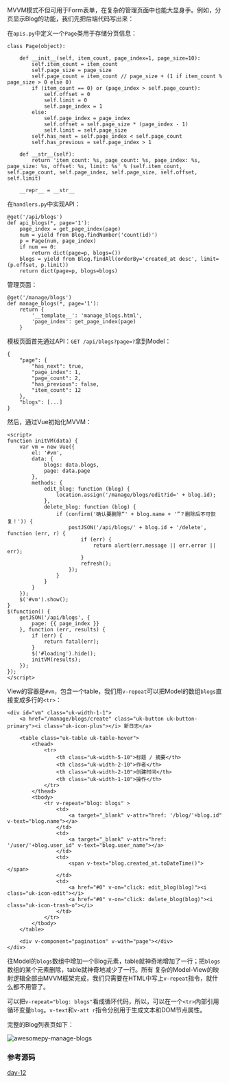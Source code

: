 MVVM模式不但可用于Form表单，在复杂的管理页面中也能大显身手。例如，分页显示Blog的功能，我们先把后端代码写出来：

在`apis.py`中定义一个`Page`类用于存储分页信息：

    
    
    class Page(object):
    
        def __init__(self, item_count, page_index=1, page_size=10):
            self.item_count = item_count
            self.page_size = page_size
            self.page_count = item_count // page_size + (1 if item_count % page_size > 0 else 0)
            if (item_count == 0) or (page_index > self.page_count):
                self.offset = 0
                self.limit = 0
                self.page_index = 1
            else:
                self.page_index = page_index
                self.offset = self.page_size * (page_index - 1)
                self.limit = self.page_size
            self.has_next = self.page_index < self.page_count
            self.has_previous = self.page_index > 1
    
        def __str__(self):
            return 'item_count: %s, page_count: %s, page_index: %s, page_size: %s, offset: %s, limit: %s' % (self.item_count, self.page_count, self.page_index, self.page_size, self.offset, self.limit)
    
        __repr__ = __str__
    

在`handlers.py`中实现API：

    
    
    @get('/api/blogs')
    def api_blogs(*, page='1'):
        page_index = get_page_index(page)
        num = yield from Blog.findNumber('count(id)')
        p = Page(num, page_index)
        if num == 0:
            return dict(page=p, blogs=())
        blogs = yield from Blog.findAll(orderBy='created_at desc', limit=(p.offset, p.limit))
        return dict(page=p, blogs=blogs)
    

管理页面：

    
    
    @get('/manage/blogs')
    def manage_blogs(*, page='1'):
        return {
            '__template__': 'manage_blogs.html',
            'page_index': get_page_index(page)
        }
    

模板页面首先通过API：`GET /api/blogs?page=?`拿到Model：

    
    
    {
        "page": {
            "has_next": true,
            "page_index": 1,
            "page_count": 2,
            "has_previous": false,
            "item_count": 12
        },
        "blogs": [...]
    }
    

然后，通过Vue初始化MVVM：

    
    
    <script>
    function initVM(data) {
        var vm = new Vue({
            el: '#vm',
            data: {
                blogs: data.blogs,
                page: data.page
            },
            methods: {
                edit_blog: function (blog) {
                    location.assign('/manage/blogs/edit?id=' + blog.id);
                },
                delete_blog: function (blog) {
                    if (confirm('确认要删除“' + blog.name + '”？删除后不可恢复！')) {
                        postJSON('/api/blogs/' + blog.id + '/delete', function (err, r) {
                            if (err) {
                                return alert(err.message || err.error || err);
                            }
                            refresh();
                        });
                    }
                }
            }
        });
        $('#vm').show();
    }
    $(function() {
        getJSON('/api/blogs', {
            page: {{ page_index }}
        }, function (err, results) {
            if (err) {
                return fatal(err);
            }
            $('#loading').hide();
            initVM(results);
        });
    });
    </script>
    

View的容器是`#vm`，包含一个table，我们用`v-repeat`可以把Model的数组`blogs`直接变成多行的`<tr>`：

    
    
    <div id="vm" class="uk-width-1-1">
        <a href="/manage/blogs/create" class="uk-button uk-button-primary"><i class="uk-icon-plus"></i> 新日志</a>
    
        <table class="uk-table uk-table-hover">
            <thead>
                <tr>
                    <th class="uk-width-5-10">标题 / 摘要</th>
                    <th class="uk-width-2-10">作者</th>
                    <th class="uk-width-2-10">创建时间</th>
                    <th class="uk-width-1-10">操作</th>
                </tr>
            </thead>
            <tbody>
                <tr v-repeat="blog: blogs" >
                    <td>
                        <a target="_blank" v-attr="href: '/blog/'+blog.id" v-text="blog.name"></a>
                    </td>
                    <td>
                        <a target="_blank" v-attr="href: '/user/'+blog.user_id" v-text="blog.user_name"></a>
                    </td>
                    <td>
                        <span v-text="blog.created_at.toDateTime()"></span>
                    </td>
                    <td>
                        <a href="#0" v-on="click: edit_blog(blog)"><i class="uk-icon-edit"></i>
                        <a href="#0" v-on="click: delete_blog(blog)"><i class="uk-icon-trash-o"></i>
                    </td>
                </tr>
            </tbody>
        </table>
    
        <div v-component="pagination" v-with="page"></div>
    </div>
    

往Model的`blogs`数组中增加一个Blog元素，table就神奇地增加了一行；把`blogs`数组的某个元素删除，table就神奇地减少了一行。所有
复杂的Model-View的映射逻辑全部由MVVM框架完成，我们只需要在HTML中写上`v-repeat`指令，就什么都不用管了。

可以把`v-repeat="blog: blogs"`看成循环代码，所以，可以在一个`<tr>`内部引用循环变量`blog`。`v-text`和`v-att
r`指令分别用于生成文本和DOM节点属性。

完整的Blog列表页如下：

![awesomepy-manage-blogs](http://www.liaoxuefeng.com/files/attachments/0014025813192591fb147e5d8564257b6a94ca831a7f39f000)

### 参考源码

[day-12](https://github.com/michaelliao/awesome-python3-webapp/tree/day-12)

